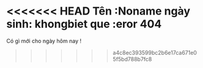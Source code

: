 <<<<<<< HEAD
Tên :Noname
ngày sinh: khongbiet
que :eror 404
=======
Có gì mới cho ngày hôm nay !
>>>>>>> a4c8ec393599bc2b6e17ca671e05f5bd788b7fc8
